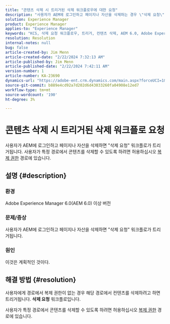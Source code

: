 ```yaml
---
title: "콘텐츠 삭제 시 트리거된 삭제 워크플로우에 대한 요청"
description: "사용자가 AEM에 로그인하고 페이지나 자산을 삭제하는 경우 \"삭제 요청\" 워크플로우가 트리거되는 방법에 대해 알아봅니다."
solution: Experience Manager
product: Experience Manager
applies-to: "Experience Manager"
keywords: "KCS, 삭제 요청 워크플로우, 트리거, 컨텐츠 삭제, AEM 6.0, Adobe Experience Manager 6.0, FAQ"
resolution: Resolution
internal-notes: null
bug: false
article-created-by: Jim Menn
article-created-date: "2/22/2024 7:32:13 AM"
article-published-by: Jim Menn
article-published-date: "2/22/2024 7:42:11 AM"
version-number: 1
article-number: KA-23690
dynamics-url: "https://adobe-ent.crm.dynamics.com/main.aspx?forceUCI=1&pagetype=entityrecord&etn=knowledgearticle&id=6fc7b07a-54d1-ee11-9079-6045bd006268"
source-git-commit: b889e4cd92a7d202d6d43033260fa04908e12ed7
workflow-type: tm+mt
source-wordcount: '190'
ht-degree: 3%

---
```


# 콘텐츠 삭제 시 트리거된 삭제 워크플로 요청


사용자가 AEM에 로그인하고 페이지나 자산을 삭제하면 &quot;삭제 요청&quot; 워크플로가 트리거됩니다. 사용자가 특정 경로에서 콘텐츠를 삭제할 수 있도록 하려면 허용하십시오 [복제 권한](https://experienceleague.adobe.com/docs/experience-manager-release-information/aem-release-updates/previous-updates/aem-previous-versions.html) 경로에 있습니다.

## 설명 {#description}


### 환경

Adobe Experience Manager 6.0(AEM 6.0) 이상 버전

### 문제/증상

사용자가 AEM에 로그인하고 페이지나 자산을 삭제하면 &quot;삭제 요청&quot; 워크플로가 트리거됩니다.

### 원인

이것은 계획적인 것이다.


## 해결 방법 {#resolution}


사용자에게 경로에서 복제 권한이 없는 경우 해당 경로에서 컨텐츠를 삭제하려고 하면 트리거됩니다. <b>삭제 요청</b> 워크플로입니다.

사용자가 특정 경로에서 콘텐츠를 삭제할 수 있도록 하려면 허용하십시오 [복제 권한](https://experienceleague.adobe.com/docs/experience-manager-release-information/aem-release-updates/previous-updates/aem-previous-versions.html) 경로에 있습니다.
